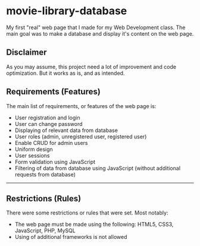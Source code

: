 # movie-library-database
My first "real" web page that I made for my Web Development class. The main goal was to make a database and display it's content on the web page.

## Disclaimer
As you may assume, this project need a lot of improvement and code optimization. But it works as is, and as intended.

## Requirements (Features)
The main list of requirements, or features of the web page is:

* User registration and login
* User can change password
* Displaying of relevant data from database
* User roles (admin, unregistered user, registered user)
* Enable CRUD for admin users
* Uniform design
* User sessions
* Form validation using JavaScript
* Filtering of data from database using JavaScript (without additional requests from database)
---
## Restrictions (Rules)

There were some restrictions or rules that were set. Most notably: 

* The web page must be made using the following: HTML5, CSS3, JavaScript, PHP, MySQL
* Using of additional frameworks is not allowed
